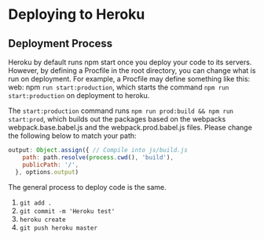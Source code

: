 # Deploying to Heroku

## Deployment Process

Heroku by default runs npm start once you deploy your code to its servers. However, by defining a Procfile in the root directory, you can change what is run on deployment. For example, a Procfile may define something like this: web: npm `run start:production`, which starts the command `npm run start:production` on deployment to heroku.

The `start:production` command runs `npm run prod:build && npm run start:prod`, which builds out the packages based on the webpacks webpack.base.babel.js and the webpack.prod.babel.js files. Please change the following below to match your path:

```Javascript
output: Object.assign({ // Compile into js/build.js
    path: path.resolve(process.cwd(), 'build'),
    publicPath: '/',
  }, options.output)
```

The general process to deploy code is the same.

1. `git add .`
2. `git commit -m 'Heroku test'`
3. `heroku create`
4. `git push heroku master`

